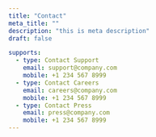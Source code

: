 ```yaml
---
title: "Contact"
meta_title: ""
description: "this is meta description"
draft: false

supports:
  - type: Contact Support
    email: support@company.com
    mobile: +1 234 567 8999
  - type: Contact Careers
    email: careers@company.com
    mobile: +1 234 567 8999
  - type: Contact Press
    email: press@company.com
    mobile: +1 234 567 8999
---
```

